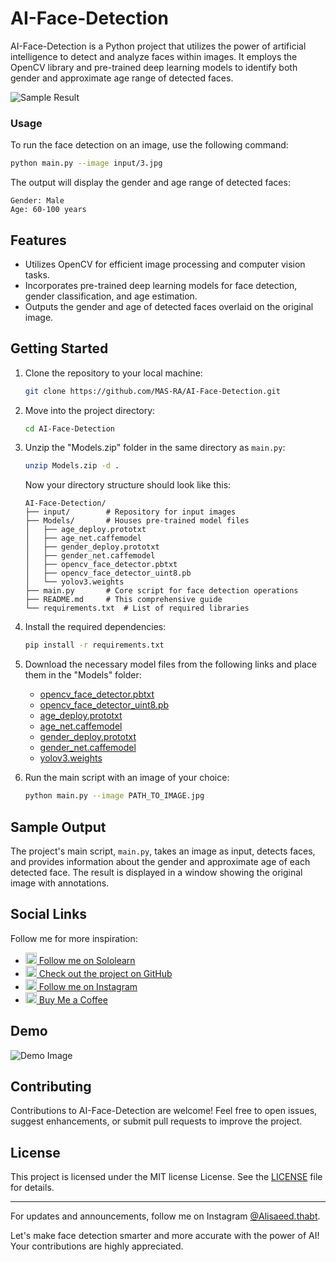 # AI-Face-Detection

AI-Face-Detection is a Python project that utilizes the power of artificial intelligence to detect and analyze faces within images. It employs the OpenCV library and pre-trained deep learning models to identify both gender and approximate age range of detected faces.

![Sample Result](https://developer.bmde-labs.com/storage/article_images/dMk6gvY8IpyFZAQNYaOMiecCXQK5DiwnfzltPIsc.png)

### Usage

To run the face detection on an image, use the following command:

```bash
python main.py --image input/3.jpg
```

The output will display the gender and age range of detected faces:

```plaintext
Gender: Male
Age: 60-100 years
```

## Features

- Utilizes OpenCV for efficient image processing and computer vision tasks.
- Incorporates pre-trained deep learning models for face detection, gender classification, and age estimation.
- Outputs the gender and age of detected faces overlaid on the original image.

## Getting Started

1. Clone the repository to your local machine:

   ```bash
   git clone https://github.com/MAS-RA/AI-Face-Detection.git
   ```

2. Move into the project directory:

   ```bash
   cd AI-Face-Detection
   ```

3. Unzip the "Models.zip" folder in the same directory as `main.py`:

   ```bash
   unzip Models.zip -d .
   ```

   Now your directory structure should look like this:

   ```
   AI-Face-Detection/
   ├── input/        # Repository for input images
   ├── Models/       # Houses pre-trained model files
   │   ├── age_deploy.prototxt
   │   ├── age_net.caffemodel
   │   ├── gender_deploy.prototxt
   │   ├── gender_net.caffemodel
   │   ├── opencv_face_detector.pbtxt
   │   ├── opencv_face_detector_uint8.pb
   │   └── yolov3.weights
   ├── main.py       # Core script for face detection operations
   ├── README.md     # This comprehensive guide
   └── requirements.txt  # List of required libraries
   ```

4. Install the required dependencies:

   ```bash
   pip install -r requirements.txt
   ```

5. Download the necessary model files from the following links and place them in the "Models" folder:

   - [opencv_face_detector.pbtxt](model_links/opencv_face_detector.pbtxt)
   - [opencv_face_detector_uint8.pb](model_links/opencv_face_detector_uint8.pb)
   - [age_deploy.prototxt](model_links/age_deploy.prototxt)
   - [age_net.caffemodel](model_links/age_net.caffemodel)
   - [gender_deploy.prototxt](model_links/gender_deploy.prototxt)
   - [gender_net.caffemodel](model_links/gender_net.caffemodel)
   - [yolov3.weights](model_links/yolov3.weights)

6. Run the main script with an image of your choice:

   ```bash
   python main.py --image PATH_TO_IMAGE.jpg
   ```

## Sample Output

The project\'s main script, `main.py`, takes an image as input, detects faces, and provides information about the gender and approximate age of each detected face. The result is displayed in a window showing the original image with annotations.

## Social Links

Follow me for more inspiration:

- <a href="https://www.sololearn.com/profile/26555651" target="_blank"><img src="https://blob.sololearn.com/avatars/sololearn.png" alt="Sololearn" width="18" height="18"> Follow me on Sololearn</a>
- <a href="https://github.com/MAS-RA/paint-web-app" target="_blank"><img src="https://github.com/fluidicon.png" alt="GitHub" width="18" height="18"> Check out the project on GitHub</a>
- <a href="https://www.instagram.com/alisaeed.thabt/" target="_blank"><img src="https://www.instagram.com/static/images/ico/favicon-192.png/68d99ba29cc8.png" alt="Instagram" width="18" height="18"> Follow me on Instagram</a>
- <a href="https://www.buymeacoffee.com/AliSaeedThabt" target="_blank"><img src="https://image-link-to-coffee-icon" alt="Buy Me a Coffee" width="18" height="18"> Buy Me a Coffee</a>


## Demo

![Demo Image](https://developer.bmde-labs.com/storage/article_images/d916y4TG7rIrYt05x391jbvPtn8rPAJ2RJNAjpqh.png)

## Contributing

Contributions to AI-Face-Detection are welcome! Feel free to open issues, suggest enhancements, or submit pull requests to improve the project.

## License

This project is licensed under the  MIT license License. See the [LICENSE](LICENSE) file for details.

---

For updates and announcements, follow me on Instagram [@Alisaeed.thabt](https://www.instagram.com/alisaeed.thabt/).

Let\'s make face detection smarter and more accurate with the power of AI! Your contributions are highly appreciated.

